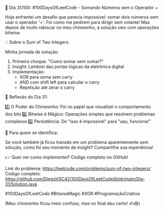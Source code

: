 🚀 Dia 31/100: #100DaysOfLeetCode - Somando Números sem o Operador +

Hoje enfrentei um desafio que parecia impossível: somar dois números sem usar o operador '+'. Foi como me pedirem para dirigir sem volante! Mas depois de muito rabiscar no meu chinesinho, a solução veio com operações bitwise.

💡 Sobre o Sum of Two Integers:

Minha jornada de solução:

1. Primeiro choque: "Como somar sem somar?"
2. Insight: Lembrei das portas lógicas da eletrônica digital
3. Implementação:
   - XOR para soma sem carry
   - AND com shift left para calcular o carry
   - Repetição até zerar o carry

🌟 Reflexão do Dia 31:

1️⃣ O Poder do Chinesinho: Foi no papel que visualizei o comportamento dos bits
2️⃣ Bitwise é Mágico: Operações simples que resolvem problemas complexos
3️⃣ Persistência: De "isso é impossível" para "uau, funciona!"

📌 Para quem se identifica:

Se você também já ficou travado em um problema aparentemente sem solução, como foi seu momento de insight? Compartilhe sua experiência!

👉 Quer ver como implementei? Código completo no GitHub!

Link do problema: https://leetcode.com/problems/sum-of-two-integers/
Código completo: https://github.com/DiegoVSC42/100DaysOfLeetCode/blob/main/Dia-31/Solution.java

#100DaysOfLeetCode #BitwiseMagic #XOR #ProgramaçãoCriativa

(Meu chinesinho ficou meio confuso, mas no final deu certo! ✍️😅)
